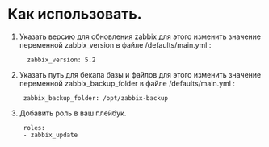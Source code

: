 Как использовать.
=========
1. Указать версию для обновления zabbix для этого изменить значение переменной zabbix_version в файле /defaults/main.yml :

         zabbix_version: 5.2

2. Указать путь для бекапа базы и файлов для этого изменить значение переменной zabbix_backup_folder в файле /defaults/main.yml :

        zabbix_backup_folder: /opt/zabbix-backup
    
3. Добавить роль в ваш плейбук.
        
        roles:
        - zabbix_update
